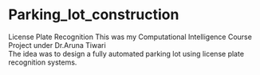 # Parking_lot_construction
License Plate Recognition 
This was my Computational Intelligence Course Project under Dr.Aruna Tiwari <br>
The idea was to design a fully automated parking lot using license plate recognition systems.

